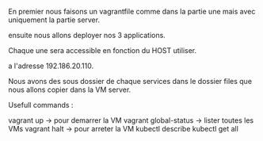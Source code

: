 En premier nous faisons un vagrantfile comme dans la partie une mais avec uniquement la partie server.

ensuite nous allons deployer nos 3 applications.

Chaque une sera accessible en fonction du HOST utiliser.

a l'adresse 192.186.20.110.

Nous avons des sous dossier de chaque services dans le dossier files que nous allons copier dans la VM server.

Usefull commands :

vagrant up -> pour demarrer la VM
vagrant global-status -> lister toutes les VMs
vagrant halt -> pour arreter la VM
kubectl describe <pod>
kubectl get all